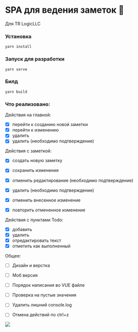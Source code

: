 # SPA для ведения заметок 📝

Для TR LogicLLC

### Установка
```
yarn install
```

### Запуск для разработки
```
yarn serve
```

### Билд
```
yarn build
```

### Что реализовано:

Действия на главной:

- [x] перейти к созданию новой заметки
- [x] перейти к изменению
- [x] удалить
- [x] удалить (необходимо подтверждение)

Действия с заметкой:

- [x] создать новую заметку
- [x] сохранить изменения
- [x] отменить редактирование (необходимо подтверждение)
- [x] удалить (необходимо подтверждение)
- [x] отменить внесенное изменение
- [x] повторить отмененное изменение


Действия с пунктами Todo:

- [x] добавить
- [x] удалить
- [x] отредактировать текст
- [x] отметить как выполненный

Общее:

- [ ] Дизайн и верстка
- [ ] Моб версия
- [ ] Порядок написания во VUE файле
- [ ] Проверка на пустые значения
- [ ] Удалить лишний console.log
- [ ] Отмена действий по ctrl+z



![](https://raw.githubusercontent.com/krnvsts/todo-notes/master/public/report.png)
